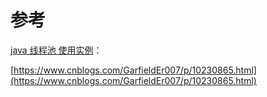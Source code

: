 # 参考

[java 线程池 使用实例](https://www.cnblogs.com/GarfieldEr007/p/10230865.html)：

[https://www.cnblogs.com/GarfieldEr007/p/10230865.html](https://www.cnblogs.com/GarfieldEr007/p/10230865.html)

